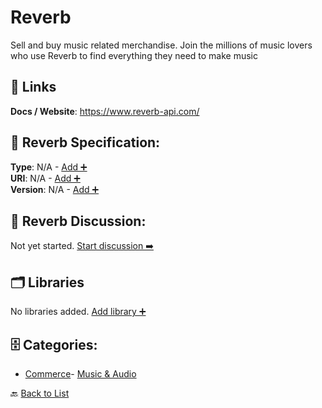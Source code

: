 # Reverb

Sell and buy music related merchandise. Join the millions of music lovers who use Reverb to find everything they need to make music

##  🔗 Links
**Docs / Website**: https://www.reverb-api.com/

## 🧬 Reverb Specification:
**Type**: N/A - [Add ➕](https://github.com/apis-list/apis-list/edit/main/apis.yaml#L16705)  
**URI**: N/A - [Add ➕](https://github.com/apis-list/apis-list/edit/main/apis.yaml#L16705)  
**Version**: N/A - [Add ➕](https://github.com/apis-list/apis-list/edit/main/apis.yaml#L16705)

## 💬 Reverb Discussion:
Not yet started. [Start discussion ➡️](https://github.com/apis-list/apis-list/discussions/new)

## 🗂️ Libraries

No libraries added. [Add library ➕](https://github.com/apis-list/apis-list/edit/main/apis.yaml#L16705)    


## 🗄️ Categories:
- [Commerce](https://github.com/apis-list/apis-list#commerce-)- [Music & Audio](https://github.com/apis-list/apis-list#music--audio-)

🔙  [Back to List](https://github.com/apis-list/apis-list)
